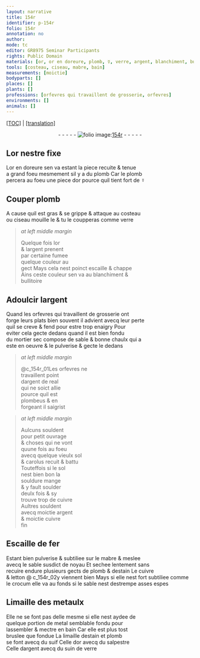 ```yaml
---
layout: narrative
title: 154r
identifier: p-154r
folio: 154r
annotation: no
author:
mode: tc
editor: GR8975 Seminar Participants
rights: Public Domain
materials: [or, or en doreure, plomb, ☿, verre, argent, blanchiment, bullitoire, mortier sec, bonne chaulx, argent de real, plombeus, souldure, soulder, cuivre, cuivre fin, Escaille de fer, mabre, estain, letton, crocum, Limaille des metaulx, metal, limaille destain et plomb, suif, Celle dor, salpestre, Celle dargent, suin de verre]
tools: [costeau, ciseau, mabre, bain]
measurements: [moictie]
bodyparts: []
places: []
plants: []
professions: [orfevres qui travaillent de grosserie, orfevres]
environments: []
animals: []
---
```


 <p><a href="{{ site.baseurl }}/diplomatic/">[TOC]</a> | <a href="{{ site.baseurl }}/texts/p-154r_tl/" target="_blank">[translation]</a></p><div class="folio" align="center">- - - - - <a href="http://gallica.bnf.fr/ark:/12148/btv1b10500001g/f313.item.r=" target="_blank"><img src="https://cu-mkp.github.io/2017-workshop-edition/assets/photo-icon.png" alt="folio image: " style="display:inline-block; margin-bottom:-3px;"/>154r</a> - - - - - </div>  
  

## L<span class="m">or</span> nestre fixe

 
L<span class="m">or en doreure</span> sen va estant la piece recuite & tenue<br/> a grand foeu mesmem<span class="exp">ent</span> sil y a du <span class="m">plomb</span> Car le <span class="m">plomb</span><br/> percera au foeu une piece d<span class="m">or</span> pource quil tient fort de <span class="m">☿</span>
 
 
  

## Couper <span class="m">plomb</span>

 
A cause quil est gras & se grippe & attaque au <span class="tl">costeau</span><br/> ou <span class="tl">ciseau</span> mouille le & tu le coupperas co<span class="exp">mm</span>e <span class="m">verre</span>
 
> *at left middle margin*
> 
> 
>   Quelque fois l<span class="m">or</span><br/> & l<span class="m">argent</span> prenent<br/> par certaine fumee<br/> quelque couleur au<br/> gect Mays cela nest poinct escaille & chappe<br/> Ains ceste couleur sen va au <span class="m">blanchiment</span> &<br/> <span class="m">bullitoire</span>
 
 
  

## Adoulcir l<span class="m">argent</span>

 
Quand les <span class="pro">orfevres qui travaillent de grosserie</span> ont<br/> forge leurs plats bien souvent il advient avecq leur perte<br/> quil se creve & fend pour estre trop enaigry Pour<br/> eviter cela gecte dedans quand il est bien fondu<br/> du <span class="m">mortier sec</span> compose de sable & <span class="m">bonne chaulx</span> qui a<br/> este en oeuvre & le pulverise & gecte le dedans 
 
> *at left middle margin*
> 
> 
>  @c_154r_01Les <span class="pro">orfevres</span> ne<br/> travaillent point<br/> d<span class="m">argent de <span class="cn">real</span></span><br/> qui ne soict allie<br/> pource quil est<br/> <span class="m">plombeus</span> & en<br/> forgeant il saigrist 
 
> *at left middle margin*
> 
> 
>  Aulcuns souldent<br/> pour petit ouvrage<br/> & choses qui ne vont<br/> quune fois au foeu<br/> avecq quelque <span class="cn">vieulx sol</span><br/> & <span class="cn">carolus</span> recuit & battu<br/> Touteffois si le <span class="cn">sol</span><br/> nest bien bon la<br/> <span class="m">souldure</span> mange<br/> & y fault <span class="m">soulder</span><br/> deulx fois & sy<br/> trouve trop de <span class="m">cuivre</span><br/> Aultres souldent<br/> avecq <span class="ms">moictie</span> <span class="m">argent</span><br/> & <span class="ms">moictie</span> <span class="m">cuivre<br/> fin</span>
 
 
  

## <span class="m">Escaille de fer</span>

 
Estant bien pulverise & subtiliee sur le <span class="tl"><span class="m">mabre</span></span> & meslee<br/> avecq le sable susdict de noyau Et sechee lentem<span class="exp">ent</span> sans<br/> recuire endure plusieurs gects de <span class="m">plomb</span> & d<span class="m">estain</span> Le <span class="m">cuivre</span><br/> & <span class="m">letton</span> @ c_154r_02y viennent bien Mays si elle nest fort subtiliee co<span class="exp">mm</span>e<br/> le <span class="m">crocum</span> elle va au fonds si le sable nest destrempe asses espes
 
 
  

## <span class="m">Limaille des metaulx</span>

 
Elle ne se font pas delle mesme si elle nest aydee de<br/> quelque portion de <span class="m">metal</span> semblable fondu pour<br/> lassembler & mectre en <span class="tl">bain</span> Car elle est plus tost<br/> bruslee que fondue La <span class="m">limaille destain et plomb</span><br/> se font avecq du <span class="m">suif</span> <span class="m">Celle dor</span> avecq du <span class="m">salpestre</span><br/> <span class="m">Celle dargent</span> avecq du <span class="m">suin de verre</span>
 
 